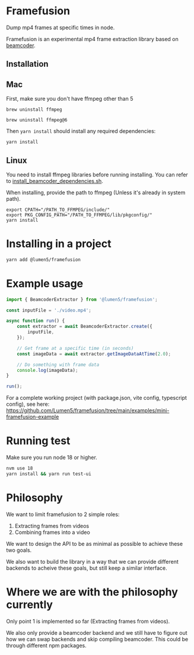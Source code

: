 # Framefusion

Dump mp4 frames at specific times in node.

Framefusion is an experimental mp4 frame extraction library based on [beamcoder](https://github.com/Streampunk/beamcoder).


## Installation

## Mac

First, make sure you don't have ffmpeg other than 5

```
brew uninstall ffmpeg
```

```
brew uninstall ffmpeg@6
```

Then `yarn install` should install any required dependencies:

```
yarn install
```

## Linux

You need to install ffmpeg libraries before running installing. You can refer to [install_beamcoder_dependencies.sh](https://github.com/Lumen5/framefusion/blob/main/scripts/install_beamcoder_dependencies.sh).

When installing, provide the path to ffmpeg (Unless it's already in system path).

```
export CPATH="/PATH_TO_FFMPEG/include/"
export PKG_CONFIG_PATH="/PATH_TO_FFMPEG/lib/pkgconfig/"
yarn install
```

# Installing in a project

```bash
yarn add @lumen5/framefusion
```

# Example usage

```typescript
import { BeamcoderExtractor } from '@lumen5/framefusion';

const inputFile = './video.mp4';

async function run() {
    const extractor = await BeamcoderExtractor.create({
        inputFile,
    });

    // Get frame at a specific time (in seconds)
    const imageData = await extractor.getImageDataAtTime(2.0);

    // Do something with frame data
    console.log(imageData);
}

run();
```

For a complete working project (with package.json, vite config, typescript config), see here: https://github.com/Lumen5/framefusion/tree/main/examples/mini-framefusion-example

# Running test

Make sure you run node 18 or higher.

```bash
nvm use 18
yarn install && yarn run test-ui
```

# Philosophy

We want to limit framefusion to 2 simple roles:

 1. Extracting frames from videos
 2. Combining frames into a video

We want to design the API to be as minimal as possible to achieve these two goals.

We also want to build the library in a way that we can provide different backends to acheive these goals, but still keep a similar interface.

# Where we are with the philosophy currently

Only point 1 is implemented so far (Extracting frames from videos).

We also only provide a beamcoder backend and we still have to figure out how we can swap backends and skip compiling beamcoder. This could be through different npm packages.
